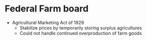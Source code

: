 # Federal Farm board
- Agricultural Marketing Act of 1929
    - Stabilize prices by temporarily storing surplus agricultures
    - Could not handle continued overproduction of farm goods
